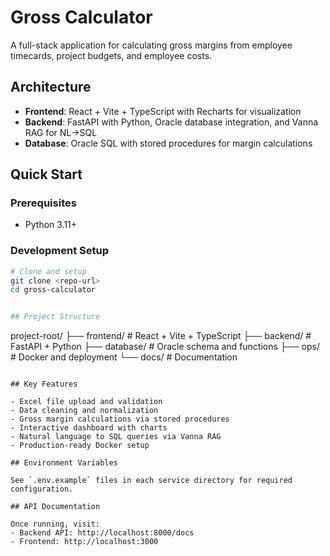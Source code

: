 # Gross Calculator

A full-stack application for calculating gross margins from employee timecards, project budgets, and employee costs.

## Architecture

- **Frontend**: React + Vite + TypeScript with Recharts for visualization
- **Backend**: FastAPI with Python, Oracle database integration, and Vanna RAG for NL→SQL
- **Database**: Oracle SQL with stored procedures for margin calculations

## Quick Start

### Prerequisites
- Python 3.11+


### Development Setup
```bash
# Clone and setup
git clone <repo-url>
cd gross-calculator


## Project Structure

```
project-root/
├── frontend/          # React + Vite + TypeScript
├── backend/           # FastAPI + Python
├── database/          # Oracle schema and functions
├── ops/              # Docker and deployment
└── docs/             # Documentation
```

## Key Features

- Excel file upload and validation
- Data cleaning and normalization
- Gross margin calculations via stored procedures
- Interactive dashboard with charts
- Natural language to SQL queries via Vanna RAG
- Production-ready Docker setup

## Environment Variables

See `.env.example` files in each service directory for required configuration.

## API Documentation

Once running, visit:
- Backend API: http://localhost:8000/docs
- Frontend: http://localhost:3000

